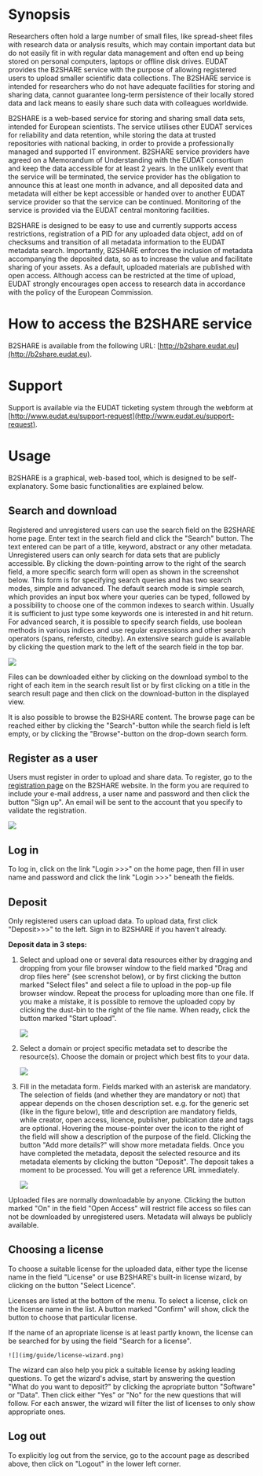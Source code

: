 Synopsis
========

Researchers often hold a large number of small files, like spread-sheet files with research data or analysis results, which may contain important data but do not easily fit in with regular data management and often end up being stored on personal computers, laptops or offline disk drives. EUDAT provides the B2SHARE service with the purpose of allowing registered users to upload smaller scientific data collections. The B2SHARE service is intended for researchers who do not have adequate facilities for storing and sharing data, cannot guarantee long-term persistence of their locally stored data and lack means to easily share such data with colleagues worldwide.

B2SHARE is a web-based service for storing and sharing small data sets, intended for European scientists. The service utilises other EUDAT services for reliability and data retention, while storing the data at trusted repositories with national backing, in order to provide a professionally managed and supported IT environment. B2SHARE service providers have agreed on a Memorandum of Understanding with the EUDAT consortium and keep the data accessible for at least 2 years. In the unlikely event that the service will be terminated, the service provider has the obligation to announce this at least one month in advance, and all deposited data and metadata will either be kept accessible or handed over to another EUDAT service provider so that the service can be continued. Monitoring of the service is provided via the EUDAT central monitoring facilities.

B2SHARE is designed to be easy to use and currently supports access restrictions, registration of a PID for any uploaded data object, add on of checksums and transition of all metadata information to the EUDAT metadata search. Importantly, B2SHARE enforces the inclusion of metadata accompanying the deposited data, so as to increase the value and facilitate sharing of your assets. As a default, uploaded materials are published with open access. Although access can be restricted at the time of upload, EUDAT strongly encourages open access to research data in accordance with the policy of the European Commission.

How to access the B2SHARE service
=================================

B2SHARE is available from the following URL: [http://b2share.eudat.eu](http://b2share.eudat.eu).

Support
=======

Support is available via the EUDAT ticketing system through the webform at [http://www.eudat.eu/support-request](http://www.eudat.eu/support-request).

Usage
=====

B2SHARE is a graphical, web-based tool, which is designed to be self-explanatory. Some basic functionalities are explained below.

Search and download
-------------------

Registered and unregistered users can use the search field on the B2SHARE home page. Enter text in the search field and click the "Search" button. The text entered can be part of a title, keyword, abstract or any other metadata. Unregistered users can only search for data sets that are publicly accessible.
By clicking the down-pointing arrow to the right of the search field, a more specific search form will open as shown in the screenshot below. This form is for specifying search queries and has two search modes, simple and advanced. The default search mode is simple search, which provides an input box where your queries can be typed, followed by a possibility to choose one of the common indexes to search within. Usually it is sufficient to just type some keywords one is interested in and hit return. For advanced search, it is possible to specify search fields, use boolean methods in various indices and use regular expressions and other search operators (spans, refersto, citedby). An extensive search guide is available by clicking the question mark to the left of the search field in the top bar.

![](img/guide/b2share_search.png)

Files can be downloaded either by clicking on the download symbol to the right of each item in the search result list or by first clicking on a title in the search result page and then click on the download-button in the displayed view.

It is also possible to browse the B2SHARE content. The browse page can be reached either by clicking the "Search"-button while the search field is left empty, or by clicking the "Browse"-button on the drop-down search form.

Register as a user
------------------

Users must register in order to upload and share data. To register, go to the [registration page](https://b2share.eudat.eu/youraccount/register) on the B2SHARE website. In the form you are required to include your e-mail address, a user name and password and then click the button "Sign up".  An email will be sent to the account that you specify to validate the registration.

![](img/guide/b2share_register.png)

Log in
------

To log in, click on the link "Login >>>" on the home page, then fill in user name and password and click the link "Login >>>" beneath the fields.

Deposit
-------

Only registered users can upload data. To upload data, first click "Deposit>>>" to the left. Sign in to B2SHARE if you haven't already.

**Deposit data in 3 steps:**

1.  Select and upload one or several data resources either by dragging and dropping from your file browser window to the field marked "Drag and drop files here" (see screnshot below), or by first clicking the button marked "Select files" and select a file to upload in the pop-up file browser window. Repeat the process for uploading more than one file. If you make a mistake, it is possible to remove the uploaded copy by clicking the dust-bin to the right of the file name. When ready, click the button marked "Start upload".

    ![](img/guide/b2share_select_upload.png)

2.  Select a domain or project specific metadata set to describe the resource(s). Choose the domain or project which best fits to your data.

    ![](img/guide/b2share_domain_upload.png)

3.  Fill in the metadata form. Fields marked with an asterisk are mandatory. The selection of fields (and whether they are mandatory or not) that appear depends on the chosen description set. e.g. for the generic set (like in the figure below), title and description are mandatory fields, while creator, open access, licence, publisher, publication date and tags are optional. Hovering the mouse-pointer over the icon to the right of the field will show a description of the purpose of the field. Clicking the button "Add more details?" will show more metadata fields. Once you have completed the metadata, deposit the selected resource and its metadata elements by clicking the button "Deposit". The deposit takes a moment to be processed. You will get a reference URL immediately.

    ![](img/guide/b2share_metadata_upload.png)

Uploaded files are normally downloadable by anyone. Clicking the button marked "On" in the field "Open Access" will restrict file access so files can not be downloaded by unregistered users. Metadata will always be publicly available.

Choosing a license
------------------
To choose a suitable license for the uploaded data, either type the license name in the field "License" or use B2SHARE's built-in license wizard, by clicking on the button "Select Licence".

Licenses are listed at the bottom of the menu. To select a license, click on the license name in the list. A button marked "Confirm" will show, click the button to choose that particular license.

If the name of an apropriate license is at least partly known, the license can be searched for by using the field "Search for a license".

    ![](img/guide/license-wizard.png)

The wizard can also help you pick a suitable license by asking leading questions. To get the wizard's advise, start by answering the question "What do you want to deposit?" by clicking the apropriate button "Software" or "Data". Then click either "Yes" or "No" for the new questions that will follow. For each answer, the wizard will filter the list of licenses to only show appropriate ones.

Log out
-------
To explicitly log out from the service, go to the account page as described above, then click on "Logout" in the lower left corner.
